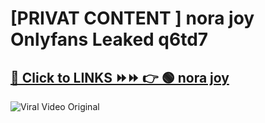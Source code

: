 
 # [PRIVAT CONTENT ] nora joy Onlyfans Leaked q6td7

## <h2><a href="https://clipsfans.com/nora_joy&ref=git">🔗 Click to LINKS ⏩⏩ 👉 🟢 nora joy </a></h2>

<a href="https://clipsfans.com/nora_joy&ref=git" rel="nofollow" data-target="animated-image.originalLink"><img src="https://i.ibb.co.com/xMMVF88/686577567.gif" alt="Viral Video Original" style="max-width: 100%; display: inline-block;" data-target="animated-image.originalImage"></a>

